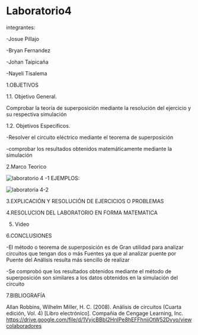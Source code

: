# Laboratorio4

integrantes:

-Josue Pillajo

-Bryan Fernandez

-Johan Taipicaña

-Nayeli Tisalema

1.OBJETIVOS

1.1. Objetivo General.

Comprobar la teoría de superposición mediante la resolución del ejercicio y su respectiva simulación

1.2. Objetivos Especificos.

-Resolver el circuito eléctrico mediante el teorema de superposición 

-comprobar los resultados obtenidos matemáticamente  mediante la simulación

2.Marco Teorico

![laboratorio 4 -1](https://user-images.githubusercontent.com/81887698/125847951-122c44ce-e919-43bb-8c0e-c076ed178cfa.PNG)
EJEMPLOS:

![laboratoria 4-2](https://user-images.githubusercontent.com/81887698/125847981-b7e98460-9b44-4e4d-ac2f-9814347fe5b2.PNG)


3.EXPLICACIÓN Y RESOLUCIÓN DE EJERCICIOS O PROBLEMAS

4.RESOLUCION DEL LABORATORIO EN FORMA MATEMATICA

5. Video 

6.CONCLUSIONES

-El método o teorema de superposición es de Gran utilidad para analizar circuitos que tengan dos o más Fuentes ya que al analizar puente por Puente del Análisis resulta más sencillo de realizar

-Se comprobó que los resultados obtenidos mediante el método de superposición son similares a los datos obtenidos en la simulación del circuito



7.BIBLIOGRAFÍA 

Allan Robbins, Wilhelm Miller, H. C. (2008). Análisis de circuitos (Cuarta edición, Vol. 4) [Libro electrónico]. Compañia de Cengage Learning, Inc. https://drive.google.com/file/d/1VyjcBBbI2HnIPe8hEFFhniiOtW52Dvyo/viewcolaboradores
